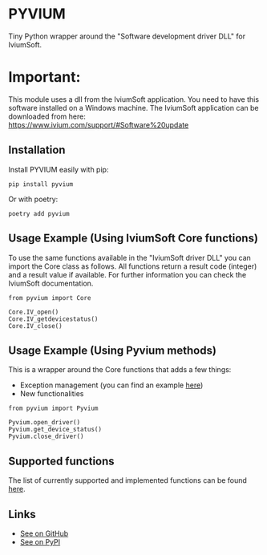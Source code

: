 # PYVIUM

Tiny Python wrapper around the "Software development driver DLL" for IviumSoft.

# Important:
This module uses a dll from the IviumSoft application. You need to have this software installed on a Windows machine. The IviumSoft application can be downloaded from here: https://www.ivium.com/support/#Software%20update

## Installation

Install PYVIUM easily with pip:

```
pip install pyvium
```

Or with poetry:

```
poetry add pyvium
```

## Usage Example (Using IviumSoft Core functions)

To use the same functions available in the "IviumSoft driver DLL" you can import the Core class as follows. All functions return a result code (integer) and a result value if available. For further information you can check the IviumSoft documentation.

```
from pyvium import Core

Core.IV_open()
Core.IV_getdevicestatus()
Core.IV_close()
```

## Usage Example (Using Pyvium methods)

This is a wrapper around the Core functions that adds a few things:
- Exception management (you can find an example [here](https://github.com/SF-Tec/pyvium/blob/main/docs/error_management.md))
- New functionalities

```
from pyvium import Pyvium

Pyvium.open_driver()
Pyvium.get_device_status()
Pyvium.close_driver()

```


## Supported functions

The list of currently supported and implemented functions can be found [here](https://github.com/SF-Tec/pyvium/blob/main/docs/method_list.md).
## Links

* [See on GitHub](https://github.com/sf-tec/pyvium)
* [See on PyPI](https://pypi.org/project/pyvium)
